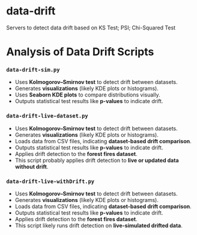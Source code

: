 # data-drift
Servers to detect data drift based on KS Test; PSI; Chi-Squared Test

# Analysis of Data Drift Scripts

### `data-drift-sim.py`
- Uses **Kolmogorov–Smirnov test** to detect drift between datasets.
- Generates **visualizations** (likely KDE plots or histograms).
- Uses **Seaborn KDE plots** to compare distributions visually.
- Outputs statistical test results like **p-values** to indicate drift.

### `data-drift-live-dataset.py`
- Uses **Kolmogorov–Smirnov test** to detect drift between datasets.
- Generates **visualizations** (likely KDE plots or histograms).
- Loads data from CSV files, indicating **dataset-based drift comparison**.
- Outputs statistical test results like **p-values** to indicate drift.
- Applies drift detection to the **forest fires dataset**.
- This script probably applies drift detection to **live or updated data without drift**.

### `data-drift-live-withDrift.py`
- Uses **Kolmogorov–Smirnov test** to detect drift between datasets.
- Generates **visualizations** (likely KDE plots or histograms).
- Loads data from CSV files, indicating **dataset-based drift comparison**.
- Outputs statistical test results like **p-values** to indicate drift.
- Applies drift detection to the **forest fires dataset**.
- This script likely runs drift detection on **live-simulated drifted data**.



